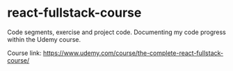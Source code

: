 # react-fullstack-course
 Code segments, exercise and project code.  Documenting my code progress within the Udemy course.

 Course link: https://www.udemy.com/course/the-complete-react-fullstack-course/
